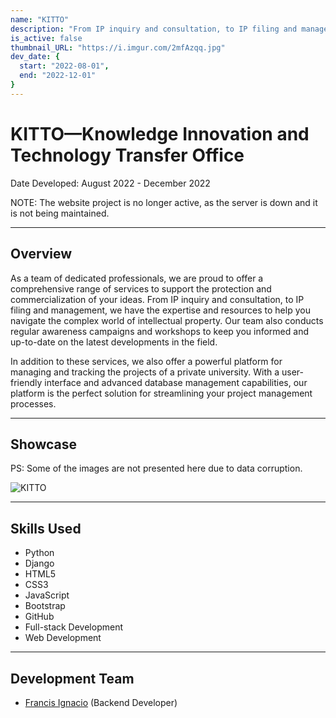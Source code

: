 ```yaml
---
name: "KITTO"
description: "From IP inquiry and consultation, to IP filing and management, we have the expertise and resources to help you navigate the complex world of intellectual property."
is_active: false
thumbnail_URL: "https://i.imgur.com/2mfAzqq.jpg"
dev_date: {
  start: "2022-08-01",
  end: "2022-12-01"
}
---
```


# KITTO—Knowledge Innovation and Technology Transfer Office

Date Developed: August 2022 - December 2022

NOTE: The website project is no longer active, as the server is down and it is not being maintained.

---

## Overview

As a team of dedicated professionals, we are proud to offer a comprehensive range of services to support the protection and commercialization of your ideas. From IP inquiry and consultation, to IP filing and management, we have the expertise and resources to help you navigate the complex world of intellectual property. Our team also conducts regular awareness campaigns and workshops to keep you informed and up-to-date on the latest developments in the field.

In addition to these services, we also offer a powerful platform for managing and tracking the projects of a private university. With a user-friendly interface and advanced database management capabilities, our platform is the perfect solution for streamlining your project management processes.

---

## Showcase

PS: Some of the images are not presented here due to data corruption.

![KITTO](https://i.imgur.com/2mfAzqq.jpg)

---

## Skills Used

- Python
- Django
- HTML5
- CSS3
- JavaScript
- Bootstrap
- GitHub
- Full-stack Development
- Web Development

---

## Development Team

- [Francis Ignacio](https://www.linkedin.com/in/noeyislearning/) (Backend Developer)
